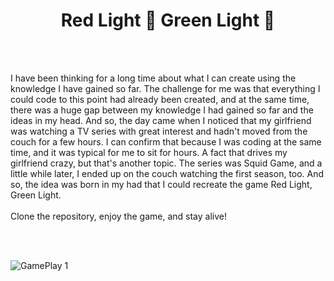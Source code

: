 <h1 align="center">Red Light 🧍 Green Light 🏃</h1>
<br/>
<br/>
<p>I have been thinking for a long time about what I can create using the knowledge I have gained so far. The challenge for me was that everything I could code to this point had already been created, and at the same time, there was a huge gap between my knowledge I had gained so far and the ideas in my head. And so, the day came when I noticed that my girlfriend was watching a TV series with great interest and hadn't moved from the couch for a few hours. I can confirm that because I was coding at the same time, and it was typical for me to sit for hours. A fact that drives my girlfriend crazy, but that's another topic. The series was Squid Game, and a little while later, I ended up on the couch watching the first season, too. And so, the idea was born in my had that I could recreate the game Red Light, Green Light.
<br/>
<br/>
Clone the repository, enjoy the game, and stay alive!
</p>
<br/>
<br/>

![GamePlay 1](https://media.giphy.com/media/eLotC5ZcYLikOxxnb0/giphy.gif)
